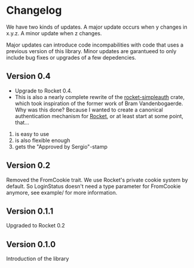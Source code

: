 Changelog
=========================

We have two kinds of updates. A major update occurs when y changes in x.y.z. A minor update when z changes.

Major updates can introduce code incompabilities with code that uses a previous version of this library. Minor updates are garantueed to only include bug fixes or upgrades of a few depedencies.

## Version 0.4

- Upgrade to Rocket 0.4.
- This is also a nearly complete rewrite of the [rocket-simpleauth](https://github.com/bramvdbogaerde/auth-rs) crate, which took inspiration of the former work of Bram Vandenbogaerde. Why was this done? Because I wanted to create a canonical authentication mechanism for [Rocket](https://github.com/SergioBenitez/Rocket), or at least start at some point, that...
1. is easy to use
2. is also flexible enough
3. gets the "Approved by Sergio"-stamp


## Version 0.2

Removed the FromCookie trait. We use Rocket's private cookie system by default. So LoginStatus doesn't need a type parameter for FromCookie anymore, see example/ for more information.

## Version 0.1.1

Upgraded to Rocket 0.2

## Version 0.1.0

Introduction of the library

